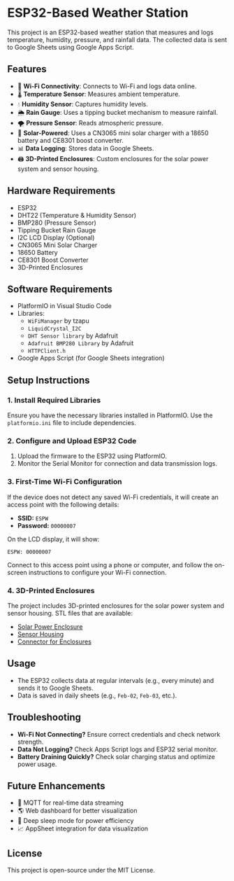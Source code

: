 # ESP32-Based Weather Station

This project is an ESP32-based weather station that measures and logs temperature, humidity, pressure, and rainfall data. The collected data is sent to Google Sheets using Google Apps Script.

## Features

- 📡 **Wi-Fi Connectivity**: Connects to Wi-Fi and logs data online.
- 🌡 **Temperature Sensor**: Measures ambient temperature.
- 💧 **Humidity Sensor**: Captures humidity levels.
- 🌦 **Rain Gauge**: Uses a tipping bucket mechanism to measure rainfall.
- 🌪 **Pressure Sensor**: Reads atmospheric pressure.
- 🔋 **Solar-Powered**: Uses a CN3065 mini solar charger with a 18650 battery and CE8301 boost converter.
- 📊 **Data Logging**: Stores data in Google Sheets.
- 🖨 **3D-Printed Enclosures**: Custom enclosures for the solar power system and sensor housing.

## Hardware Requirements

- ESP32
- DHT22 (Temperature & Humidity Sensor)
- BMP280 (Pressure Sensor)
- Tipping Bucket Rain Gauge
- I2C LCD Display (Optional)
- CN3065 Mini Solar Charger
- 18650 Battery
- CE8301 Boost Converter
- 3D-Printed Enclosures

## Software Requirements

- PlatformIO in Visual Studio Code
- Libraries:
  - `WiFiManager` by tzapu
  - `LiquidCrystal_I2C`
  - `DHT Sensor library` by Adafruit
  - `Adafruit BMP280 Library` by Adafruit
  - `HTTPClient.h`
- Google Apps Script (for Google Sheets integration)

## Setup Instructions

### 1. Install Required Libraries

Ensure you have the necessary libraries installed in PlatformIO. Use the `platformio.ini` file to include dependencies.

### 2. Configure and Upload ESP32 Code

1. Upload the firmware to the ESP32 using PlatformIO.
2. Monitor the Serial Monitor for connection and data transmission logs.

### 3. First-Time Wi-Fi Configuration

If the device does not detect any saved Wi-Fi credentials, it will create an access point with the following details:

- **SSID:** `ESPW`
- **Password:** `00000007`

On the LCD display, it will show:

```
ESPW: 00000007
```

Connect to this access point using a phone or computer, and follow the on-screen instructions to configure your Wi-Fi connection.

### 4. 3D-Printed Enclosures

The project includes 3D-printed enclosures for the solar power system and sensor housing. STL files that are available:

- [Solar Power Enclosure](3d_models/solar_enclosure.stl)
- [Sensor Housing](3d_models/sensor_housing.stl)
- [Connector for Enclosures](3d_models/connector.stl)

## Usage

- The ESP32 collects data at regular intervals (e.g., every minute) and sends it to Google Sheets.
- Data is saved in daily sheets (e.g., `Feb-02`, `Feb-03`, etc.).

## Troubleshooting

- **Wi-Fi Not Connecting?** Ensure correct credentials and check network strength.
- **Data Not Logging?** Check Apps Script logs and ESP32 serial monitor.
- **Battery Draining Quickly?** Check solar charging status and optimize power usage.

## Future Enhancements

- 📡 MQTT for real-time data streaming
- 🌎 Web dashboard for better visualization
- 🔄 Deep sleep mode for power efficiency
- 📈 AppSheet integration for data visualization

## License

This project is open-source under the MIT License.
